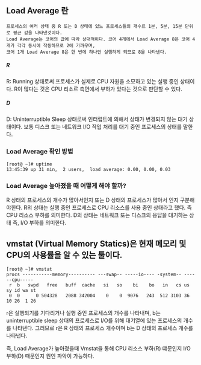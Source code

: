 ## Load Average 란

```
프로세스의 여러 상태 중 R 또는 D 상태에 있느 프로세스들의 개수르 1분, 5분, 15분 단위로 평균 값을 나타낸것이다.
Load Average는 코어의 값에 따라 상대적이다. 코어 4개에서 Load Average 8은 코어 4개가 각각 동시에 작동하므로 2에 가까우며,
코어 1개 Load Average 8은 한 번에 하나만 실행하게 되므로 8을 나타낸다.
```

##### R

R: Running 상태로써 프로세스가 실제로 CPU 자원을 소모하고 있는 실행 중인 상태이다. R이 많다는 것은 CPU 리소르 측면에서 부하가 있다는 것으로 판단할 수 있다.

##### D

D: Uninterruptible Sleep 상태로써 인터럽트에 의해서 상태가 변경되지 않는 대기 상태이다. 보통 디스크 또는 네트워크 I/O 작업 처리를 대기 중인 프로세스의 상태를 말한다.

### Load Average 확인 방법

```
[root@ ~]# uptime
13:45:39 up 31 min,  2 users,  load average: 0.00, 0.00, 0.03
```

### Load Average 높아졌을 때 어떻게 해야 할까?

R 상태의 프로세스의 개수가 많아서인지 또는 D 상태의 프로세스가 많아서 인지 구분해야한다.
R의 상태는 실행 중인 프로세스로 CPU 리소스를 사용 중인 상태라고 했다. 즉 CPU 리소스 부하를 의미한다.
D의 상태는 네트워크 또는 디스크의 응답을 대기하는 상태 즉, I/O 부하를 의미한다.

## vmstat (Virtual Memory Statics)은 현재 메모리 및 CPU의 사용률을 알 수 있는 툴이다.

```
[root@ ~]# vmstat
procs -----------memory---------- ---swap-- -----io---- -system-- ------cpu-----
 r  b   swpd   free   buff  cache   si   so    bi    bo   in   cs us sy id wa st
 0  0      0 504328   2088 342004    0    0  9076   243  512 3103 36 10 26  1 26
```

r은 실행되기를 기다리거나 실행 중인 프로세스의 개수를 나타내며, b는 uninterruptible sleep 상태의 프로세스로 I/O를 위해 대기열에 있는
프로세스의 개수를 나타낸다. 그러므로 r은 R 상태의 프로세스 개수이며 b는 D 상태의 프로세스 개수를 나타낸다.

즉, Load Average가 높아졌을때 Vmstat을 통해 CPU 리소스 부하(R) 떄문인지 I/O 부하(D) 때문인지 원인 파악이 가능하다.









